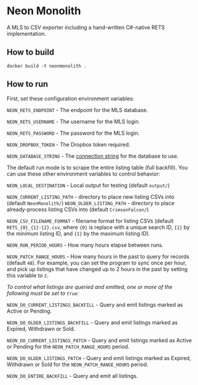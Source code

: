 # Neon Monolith

A MLS to CSV exporter including a hand-written C#-native RETS implementation.

## How to build

`docker build -t neonmonolith .`

## How to run

First, set these configuration environment variables:

`NEON_RETS_ENDPOINT` - The endpoint for the MLS database.

`NEON_RETS_USERNAME` - The username for the MLS login.

`NEON_RETS_PASSWORD` - The password for the MLS login.

`NEON_DROPBOX_TOKEN` - The Dropbox token required.

`NEON_DATABASE_STRING` - The [connection string](https://www.connectionstrings.com/postgresql/) for the database to use.

The default run mode is to scrape the entire listing table (full backfill). You can use these other environment variables to control behavior:

`NEON_LOCAL_DESTINATION` - Local output for testing (default `output/`)

`NEON_CURRENT_LISTING_PATH` - directory to place new listing CSVs into (default `NeonMonolith/`)
`NEON_OLDER_LISTING_PATH` - directory to place already-process listing CSVs into (default `CrimsonFalcon/`)

`NEON_CSV_FILENAME_FORMAT` - filename format for listing CSVs (default `RETS_{0}_{1}-{2}.csv`, where `{0}` is replace with a unique search ID, `{1}` by the minimum listing ID, and `{1}` by the maximum listing ID).

`NEON_RUN_PERIOD_HOURS` - How many hours elapse between runs.

`NEON_PATCH_RANGE_HOURS` - How many hours in the past to query for records (default `48`). For example, you can set the program to sync once per hour, and pick up listings that have changed up to 2 hours in the past by setting this variable to `2`.

*To control what listings are queried and emitted, one or more of the following must be set to `true`:*

`NEON_DO_CURRENT_LISTINGS_BACKFILL` - Query and emit listings marked as Active or Pending.

`NEON_DO_OLDER_LISTINGS_BACKFILL` - Query and emit listings marked as Expired, Withdrawn or Sold.

`NEON_DO_CURRENT_LISTINGS_PATCH` - Query and emit listings marked as Active or Pending for the `NEON_PATCH_RANGE_HOURS` period.

`NEON_DO_OLDER_LISTINGS_PATCH` - Query and emit listings marked as Expired, Withdrawn or Sold for the `NEON_PATCH_RANGE_HOURS` period.

`NEON_DO_ENTIRE_BACKFILL` - Query and emit all listings.

